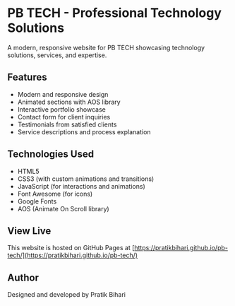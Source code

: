 # PB TECH - Professional Technology Solutions

A modern, responsive website for PB TECH showcasing technology solutions, services, and expertise.

## Features

- Modern and responsive design
- Animated sections with AOS library
- Interactive portfolio showcase
- Contact form for client inquiries
- Testimonials from satisfied clients
- Service descriptions and process explanation

## Technologies Used

- HTML5
- CSS3 (with custom animations and transitions)
- JavaScript (for interactions and animations)
- Font Awesome (for icons)
- Google Fonts
- AOS (Animate On Scroll library)

## View Live

This website is hosted on GitHub Pages at [https://pratikbihari.github.io/pb-tech/](https://pratikbihari.github.io/pb-tech/)

## Author

Designed and developed by Pratik Bihari 